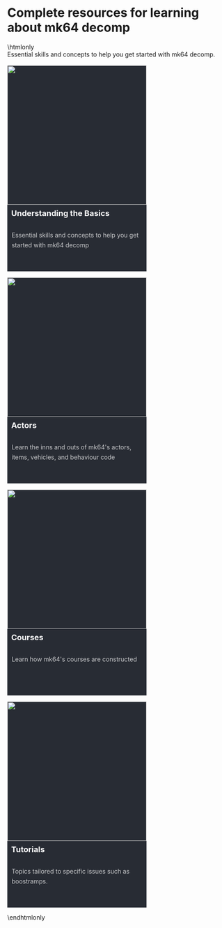 # Complete resources for learning about mk64 decomp

\htmlonly

Essential skills and concepts to help you get started with mk64 decomp.
<br><br>
<style>
.pagebutton {
    display: inline-block;
    margin-right: 1em;
    margin-bottom: 1em;
}
.pagelink {
    display: block;
    background-color: rgb(40, 44, 52);
    width: 320px;
    box-shadow: 0 0 0 0;
    transition: 0.3s ease;
}
.pagelink:hover {
  box-shadow: 0 5px 15px 5px rgba(0,0,0,1);

}
.pagelink:hover img {
  transform: scale3d(1.1,1.1,1.1);

}
.pageimg {
    display: inline-block;
    width: 100%;
    position: relative;
    overflow: hidden;
}
.pageimg img {
    transition: 0.3s ease;
}
.content {
    color: white;
    font-size: 1em;
    padding: 0;
    margin: 0;
}
.pageheading {
    padding: .5em .5em;
    font-size: 18px;
    color: white;
    font-weight: bold;
    text-decoration: none;
}
.pagedescription {
    color: #fff;
    border-color: transparent;
    opacity: 0.75;
    height: 84px;
    text-overflow: ellipsis;
    overflow: hidden;
    margin-top: 10px;
    display: block;
    padding: 10px;
    text-decoration: none;
    line-height: 1.64em;
    font-size: 1em;
    font-weight: normal;
    text-decoration: none;
}
.pagea {
    display: inline-block;
}
.pagea:link {
    text-decoration: none;
}
.pagea:visited {
    text-decoration: none;
}
.pagea:hover {
    text-decoration: none;
}
.pagea:active {
    text-decoration: none;
}
p {
    margin: 0;
    padding: 0;
}
</style>
<div class="pagebutton">
<a class="pagea" href="basics.html">
<div class="pagelink">
  <div class="pageimg"><img width=320 src="buttonimage.png" /></div>
  <div class="content">
    <div class="pageheading">Understanding the Basics</div>
    <div class="pagedescription">
      <p>Essential skills and concepts to help you get started with mk64 decomp</p>
    </div>
  </div>
</div>
</a>
</div>

<div class="pagebutton">
<a class="pagea" href="actorsmenu.html">
<div class="pagelink">
  <div class="pageimg"><img width=320 src="buttonimage.png" /></div>
  <div class="content">
    <div class="pageheading">Actors</div>
    <div class="pagedescription">
      <p>Learn the inns and outs of mk64's actors, items, vehicles, and behaviour code</p>
    </div>
  </div>
</div>
</a>
</div>

<div class="pagebutton">
<a class="pagea" href="coursesmenu.html">
<div class="pagelink">
  <div class="pageimg"><img width=320 src="buttonimage.png" /></div>
  <div class="content">
    <div class="pageheading">Courses</div>
    <div class="pagedescription">
      <p>Learn how mk64's courses are constructed</p>
    </div>
  </div>
</div>
</a>
</div>

<div class="pagebutton">
<a class="pagea" href="tutorials.html">
<div class="pagelink">
  <div class="pageimg"><img width=320 src="buttonimage.png" /></div>
  <div class="content">
    <div class="pageheading">Tutorials</div>
    <div class="pagedescription">
      <p>Topics tailored to specific issues such as boostramps.</p>
    </div>
  </div>
</div>
</a>
</div>

\endhtmlonly

